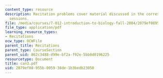 ```yaml
---
content_type: resource
description: Recitation problems cover material discussed in the corresponding lecture
  sessions.
file: /media/courses/7-012-introduction-to-biology-fall-2004/2079ef08955b005938de1b3bedb23050_can3.pdf
file_type: application/pdf
learning_resource_types:
- Recitations
ocw_type: OCWFile
parent_title: Recitations
parent_type: CourseSection
parent_uid: 862c3488-d99e-bf2a-f92e-5bb0d0196225
resourcetype: Document
title: can3.pdf
uid: 2079ef08-955b-0059-38de-1b3bedb23050
---
```

